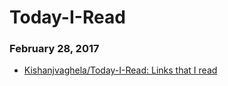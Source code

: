 # Today-I-Read

### February 28, 2017
- [Kishanjvaghela/Today-I-Read: Links that I read](https://github.com/Kishanjvaghela/Today-I-Read) 
